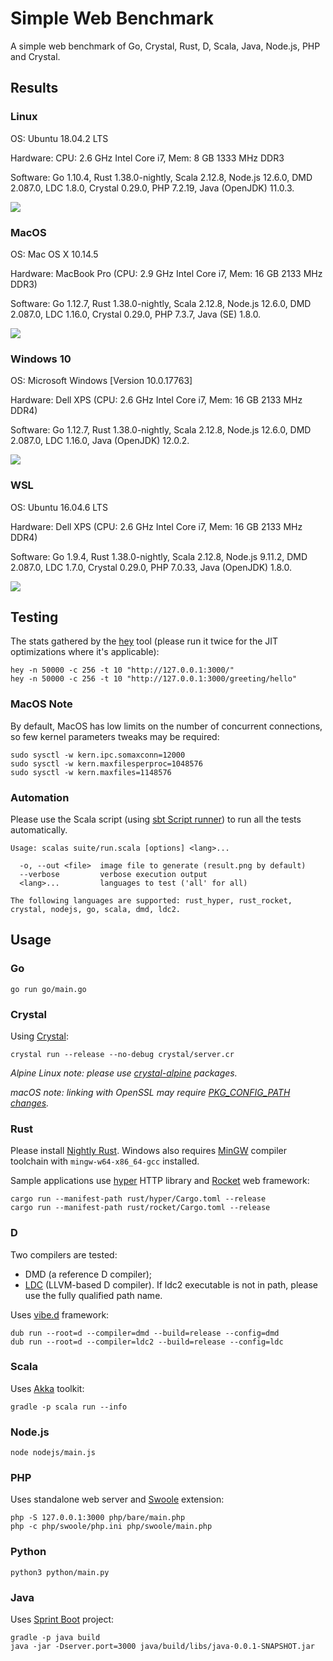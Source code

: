 # Simple Web Benchmark

A simple web benchmark of Go, Crystal, Rust, D, Scala, Java, Node.js, PHP and Crystal.

## Results

### Linux

OS: Ubuntu 18.04.2 LTS

Hardware: CPU: 2.6 GHz Intel Core i7, Mem: 8 GB 1333 MHz DDR3

Software: Go 1.10.4, Rust 1.38.0-nightly, Scala 2.12.8, Node.js 12.6.0, DMD 2.087.0, LDC 1.8.0, Crystal 0.29.0, PHP 7.2.19, Java (OpenJDK) 11.0.3.

![](suite/results/lin.png?raw=true)

### MacOS

OS: Mac OS X 10.14.5

Hardware: MacBook Pro (CPU: 2.9 GHz Intel Core i7, Mem: 16 GB 2133 MHz DDR3)

Software: Go 1.12.7, Rust 1.38.0-nightly, Scala 2.12.8, Node.js 12.6.0, DMD 2.087.0, LDC 1.16.0, Crystal 0.29.0, PHP 7.3.7, Java (SE) 1.8.0.

![](suite/results/mac.png?raw=true)

### Windows 10

OS: Microsoft Windows [Version 10.0.17763]

Hardware: Dell XPS (CPU: 2.6 GHz Intel Core i7, Mem: 16 GB 2133 MHz DDR4)

Software: Go 1.12.7, Rust 1.38.0-nightly, Scala 2.12.8, Node.js 12.6.0, DMD 2.087.0,
LDC 1.16.0, Java (OpenJDK) 12.0.2.

![](suite/results/win.png?raw=true)

### WSL

OS: Ubuntu 16.04.6 LTS

Hardware: Dell XPS (CPU: 2.6 GHz Intel Core i7, Mem: 16 GB 2133 MHz DDR4)

Software: Go 1.9.4, Rust 1.38.0-nightly, Scala 2.12.8, Node.js 9.11.2, DMD 2.087.0,
LDC 1.7.0, Crystal 0.29.0, PHP 7.0.33, Java (OpenJDK) 1.8.0.

![](suite/results/wsl.png?raw=true)

## Testing

The stats gathered by the [hey](https://github.com/rakyll/hey) tool (please run it twice for
the JIT optimizations where it's applicable):

    hey -n 50000 -c 256 -t 10 "http://127.0.0.1:3000/"
    hey -n 50000 -c 256 -t 10 "http://127.0.0.1:3000/greeting/hello"

### MacOS Note

By default, MacOS has low limits on the number of concurrent connections, so
few kernel parameters tweaks may be required:

    sudo sysctl -w kern.ipc.somaxconn=12000
    sudo sysctl -w kern.maxfilesperproc=1048576
    sudo sysctl -w kern.maxfiles=1148576

### Automation

Please use the Scala script
(using [sbt Script runner](http://www.scala-sbt.org/1.x/docs/Scripts.html#sbt+Script+runner))
to run all the tests automatically.

    Usage: scalas suite/run.scala [options] <lang>...

      -o, --out <file>  image file to generate (result.png by default)
      --verbose         verbose execution output
      <lang>...         languages to test ('all' for all)

    The following languages are supported: rust_hyper, rust_rocket, crystal, nodejs, go, scala, dmd, ldc2.

## Usage

### Go

    go run go/main.go

### Crystal

Using [Crystal](https://crystal-lang.org/docs/installation/):

    crystal run --release --no-debug crystal/server.cr

*Alpine Linux note: please use [crystal-alpine](https://github.com/ysbaddaden/crystal-alpine) packages.*

*macOS note: linking with OpenSSL may require [PKG_CONFIG_PATH changes](https://github.com/crystal-lang/crystal/issues/4745).*

### Rust

Please install [Nightly Rust](https://github.com/rust-lang-nursery/rustup.rs#working-with-nightly-rust).
Windows also requires [MinGW](https://github.com/rust-lang/rust#mingw)
compiler toolchain with `mingw-w64-x86_64-gcc` installed.

Sample applications use [hyper](https://hyper.rs) HTTP library and [Rocket](https://rocket.rs/) web framework:

    cargo run --manifest-path rust/hyper/Cargo.toml --release
    cargo run --manifest-path rust/rocket/Cargo.toml --release

### D

Two compilers are tested:

 - DMD (a reference D compiler);
 - [LDC](https://github.com/ldc-developers/ldc#installation) (LLVM-based D compiler).
If ldc2 executable is not in path, please use the fully qualified path name.

Uses [vibe.d](http://vibed.org) framework:

    dub run --root=d --compiler=dmd --build=release --config=dmd
    dub run --root=d --compiler=ldc2 --build=release --config=ldc

### Scala

Uses [Akka](http://akka.io) toolkit:

    gradle -p scala run --info

### Node.js

    node nodejs/main.js

### PHP

Uses standalone web server and [Swoole](https://www.swoole.co.uk/) extension:

    php -S 127.0.0.1:3000 php/bare/main.php
    php -c php/swoole/php.ini php/swoole/main.php

### Python

    python3 python/main.py

### Java

Uses [Sprint Boot](https://projects.spring.io/spring-boot/) project:

    gradle -p java build
    java -jar -Dserver.port=3000 java/build/libs/java-0.0.1-SNAPSHOT.jar
